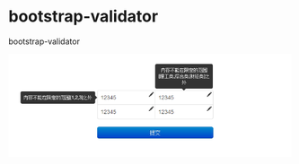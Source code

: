 bootstrap-validator
===================

bootstrap-validator


![image](https://github.com/xdimh/bootstrap-validator/raw/master/screenshots/01.png)